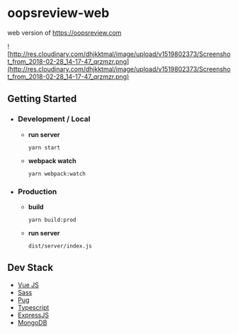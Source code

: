 # oopsreview-web
web version of https://oopsreview.com

![http://res.cloudinary.com/dhjkktmal/image/upload/v1519802373/Screenshot_from_2018-02-28_14-17-47_qrzmzr.png](http://res.cloudinary.com/dhjkktmal/image/upload/v1519802373/Screenshot_from_2018-02-28_14-17-47_qrzmzr.png)

## Getting Started
 - ### Development / Local
    - **run server**
      ```
      yarn start
      ```
    - **webpack watch**
      ```
      yarn webpack:watch
      ```
- ### Production
  - **build**
    ```
    yarn build:prod
    ```  
  - **run server**
    ```
    dist/server/index.js
    ```

## Dev Stack
- [Vue JS](https://vuejs.org/)
- [Sass](https://sass-lang.com/)
- [Pug](https://pugjs.org/)
- [Typescript](https://www.typescriptlang.org/)
- [ExpressJS](https://expressjs.com/)
- [MongoDB](https://www.mongodb.com/)

